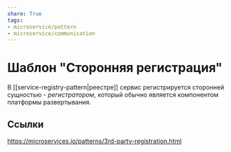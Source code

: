 ```yaml
---
share: True
tags: 
- microservice/pattern
- microservice/communication
---
```

# Шаблон "Сторонняя регистрация"
В [[service-registry-pattern|реестре]] сервис регистрируется сторонней сущностью - *регистратором*, который обычно является компонентом платформы развертывания.
## Ссылки
https://microservices.io/patterns/3rd-party-registration.html